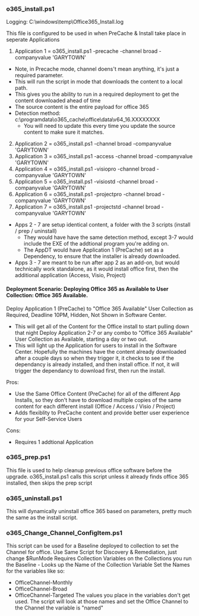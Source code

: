 ### o365_install.ps1
Logging: C:\windows\temp\Office365_Install.log

This file is configured to be used in when PreCache & Install take place in seperate Applications

1. Application 1 = o365_install.ps1 -precache -channel broad -companyvalue 'GARYTOWN'
- Note, in Precache mode, channel doens't mean anything, it's just a required parameter.
- This will run the script in mode that downloads the content to a local path.
- This gives you the ability to run in a required deployment to get the content downloaded ahead of time
- The source content is the entire payload for office 365
- Detection method: c:\programdata\o365_cache\office\data\v64_16.XXXXXXXX
  - You will need to update this every time you update the source content to make sure it matches.
  
2. Application 2 = o365_install.ps1 -channel broad -companyvalue 'GARYTOWN'
3. Application 3 = o365_install.ps1 -access -channel broad -companyvalue 'GARYTOWN'
4. Application 4 = o365_install.ps1 -visiopro -channel broad -companyvalue 'GARYTOWN'
5. Application 5 = o365_install.ps1 -visiostd -channel broad -companyvalue 'GARYTOWN'
6. Application 6 = o365_install.ps1 -projectpro -channel broad -companyvalue 'GARYTOWN'
7. Application 7 = o365_install.ps1 -projectstd -channel broad -companyvalue 'GARYTOWN'

- Apps 2 - 7 are setup identical content, a folder with the 3 scripts (install / prep / uninstall)
  - They would have have the same detection method, except 3-7 would include the EXE of the addtional program you're adding on.
  - The AppDT would have Application 1 (PreCache) set as a Dependency, to ensure that the installer is already downloaded.
- Apps 3 - 7 are meant to be run after app 2 as an add-on, but would technically work standalone, as it would install office first, then the additional application (Access, Visio, Project)


#### Deployment Scenario:  Deploying Office 365 as Available to User Collection: Office 365 Available.

Deploy Application 1 (PreCache) to "Office 365 Available" User Collection as Required, Deadline 10PM, Hidden, Not Shown in Software Center.
 - This will get all of the Content for the Office install to start pulling down that night
Deploy Application 2-7 or any combo to "Office 365 Available" User Collection as Available, starting a day or two out.
 - This will light up the Application for users to install in the Software Center.  Hopefully the machines have the content already downloaded after a couple days so when they trigger it, it checks to see if the dependancy is already installed, and then install office.  If not, it will trigger the dependancy to download first, then run the install.
 
Pros:
- Use the Same Office Content (PreCache) for all of the different App Installs, so they don't have to download multiple copies of the same content for each different install (Office / Access / Visio / Project)
- Adds flexiblity to PreCache content and provide better user experience for your Self-Service Users

Cons:
- Requires 1 addtional Application


### o365_prep.ps1
This file is used to help cleanup previous office software before the upgrade.  o365_install.ps1 calls this script unless it already finds office 365 installed, then skips the prep script

### o365_uninstall.ps1
This will dynamically uninstall office 365 based on parameters, pretty much the same as the install script.

### o365_Change_Channel_ConfigItem.ps1
This script can be used for a Baseline deployed to collection to set the Channel for office.
Use Same Script for Discovery & Remediation, just change $RunMode
Requires Collection Variables on the Collections you run the Baseline - Looks up the Name of the Collection Variable
Set the Names for the variables like so:
 - OfficeChannel-Monthly
 - OfficeChannel-Broad
 - OfficeChannel-Targeted
The values you place in the variables don't get used.
The script will look at those names and set the Office Channel to the Channel the variable is "named"
